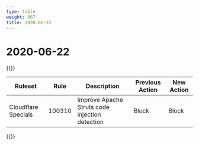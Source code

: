 ```yaml
---
type: table
weight: 967
title: 2020-06-22
---
```


# 2020-06-22

{{<table-wrap>}}<table style="width: 100%">

<thead>
  <tr>
    <th>Ruleset</th>
    <th>Rule</th>
    <th>Description</th>
    <th>Previous Action</th>
    <th>New Action</th>
  </tr>
</thead>
<tbody>
  <tr>
    <td>Cloudflare Specials</td>
    <td>100310</td>
    <td>Improve Apache Struts code injection detection</td>
    <td>Block</td>
    <td>Block</td>
  </tr>
</tbody>

</table>{{</table-wrap>}}
